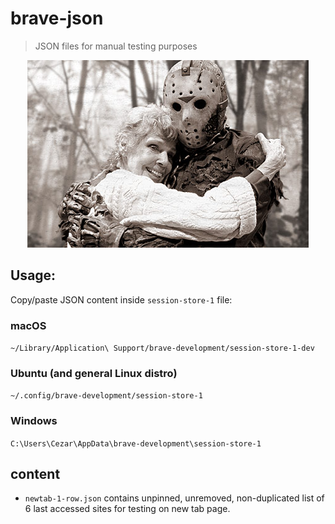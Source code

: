 # brave-json
> JSON files for manual testing purposes

<p align="center"><img src="json.jpg"></p>

## Usage:

Copy/paste JSON content inside `session-store-1` file:

### macOS
`~/Library/Application\ Support/brave-development/session-store-1-dev`

### Ubuntu (and general Linux distro)
`~/.config/brave-development/session-store-1`

### Windows
`C:\Users\Cezar\AppData\brave-development\session-store-1`

## content

* `newtab-1-row.json` contains unpinned, unremoved, non-duplicated list of 6 last accessed sites for testing on new tab page.